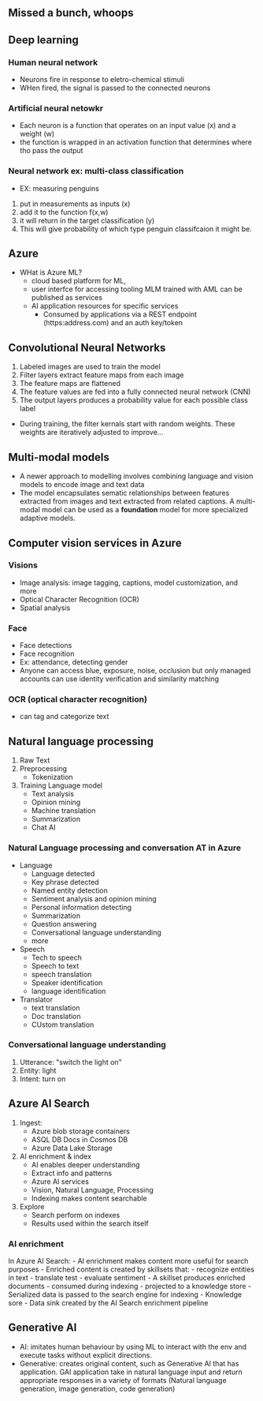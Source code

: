 ## Missed a bunch, whoops

## Deep learning
### Human neural network
- Neurons fire in response to eletro-chemical stimuli
- WHen fired, the signal is passed to the connected neurons

### Artificial neural netowkr
- Each neuron is a function that operates on an input value (x) and a weight (w)
- the function is wrapped in an activation function that determines where tho pass the output

### Neural network ex: multi-class classification
- EX: measuring penguins 
1. put in measurements as inputs (x)
2. add it to the function f(x,w)
3. it will return in the target classification  (y)
3. This will give probability of which type penguin classifcaion it might be.

## Azure 
- WHat is Azure ML?
   - cloud based platform for ML, 
   - user interfce for accessing tooling
   MLM trained with AML can be published as services
   - AI application resources for specific services
        - Consumed by applications via a REST endpoint (https:address.com) and an auth key/token

## Convolutional Neural Networks
1. Labeled images are used to train the model
2. Filter layers extract feature maps from each image
3. The feature maps are flattened
4. The feature values are fed into a fully connected neural network (CNN)
5. The output layers produces a probability value for each possible class label
- During training, the filter kernals start with random weights. These weights are iteratively adjusted to improve...

## Multi-modal models
- A newer approach to modelling involves combining language and vision models to encode image and text data
- The model encapsulates sematic relationships between features extracted from images and text extracted from related captions. 
A multi-modal model can be used as a <b>foundation</b> model for more specialized adaptive models.

## Computer vision services in Azure
### Visions
- Image analysis: image tagging, captions, model customization, and more
- Optical Character Recognition (OCR)
- Spatial analysis

### Face
- Face detections
- Face recognition
- Ex: attendance, detecting gender
- Anyone can access blue, exposure, noise, occlusion but only managed accounts can use identity verification and similarity matching 

### OCR (optical character recognition)
- can tag and categorize text


## Natural language processing
1. Raw Text
2. Preprocessing
    - Tokenization
3. Training Language model
    - Text analysis
    - Opinion mining
    - Machine translation
    - Summarization
    - Chat AI

### Natural Language processing and conversation AT in Azure

- Language
    - Language detected
    - Key phrase detected
    - Named entity detection
    - Sentiment analysis and opinion mining
    - Personal information detecting
    - Summarization
    - Question answering
    - Conversational language understanding
    - more
- Speech
    - Tech to speech
    - Speech to text
    - speech translation
    - Speaker identification
    - language identification
- Translator
    - text translation
    - Doc translation
    - CUstom translation

### Conversational language understanding
1. Utterance: "switch the light on"
2. Entity: light
3. Intent: turn on

## Azure AI Search
1. Ingest:
    - Azure blob storage containers
    - ASQL DB Docs in Cosmos DB
    - Azure Data Lake Storage 
2. AI enrichment & index
    - AI enables deeper understanding
    - Extract info and patterns
    - Azure AI services
    - Vision, Natural Language, Processing
    - Indexing makes content searchable
3. Explore
    - Search perform on indexes
    - Results used within the search itself

### AI enrichment
In Azure AI Search: 
    - AI enrichment makes content more useful for search purposes
    - Enriched content is created by skillsets that: 
        - recognize entities in text
        - translate test
        - evaluate sentiment
    - A skillset produces enriched documents
        - consumed during indexing
        - projected to a knowledge store
    - Serialized data is passed to the search engine for indexing
    - Knowledge sore
        - Data sink created by the AI Search enrichment pipeline

## Generative AI 
- AI: imitates human behaviour by using ML to interact with the env and execute tasks without explicit directions.
- Generative: creates original content, such as Generative AI that has application. GAI application take in natural language input and return appropriate responses in a variety of formats (Natural language generation, image generation, code generation)